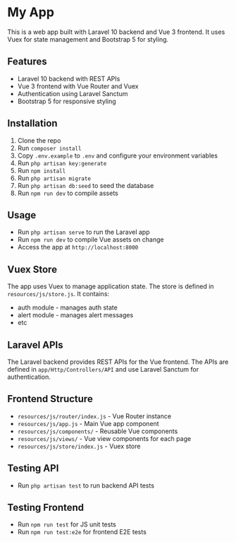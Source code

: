 # My App

This is a web app built with Laravel 10 backend and Vue 3 frontend. It uses Vuex for state management and Bootstrap 5 for styling.

## Features

- Laravel 10 backend with REST APIs
- Vue 3 frontend with Vue Router and Vuex 
- Authentication using Laravel Sanctum
- Bootstrap 5 for responsive styling

## Installation

1. Clone the repo
2. Run `composer install`
3. Copy `.env.example` to `.env` and configure your environment variables
4. Run `php artisan key:generate` 
5. Run `npm install`
6. Run `php artisan migrate`
7. Run `php artisan db:seed` to seed the database
8. Run `npm run dev` to compile assets

## Usage

- Run `php artisan serve` to run the Laravel app
- Run `npm run dev` to compile Vue assets on change
- Access the app at `http://localhost:8000`

## Vuex Store

The app uses Vuex to manage application state. The store is defined in `resources/js/store.js`. It contains:

- auth module - manages auth state
- alert module - manages alert messages 
- etc

## Laravel APIs

The Laravel backend provides REST APIs for the Vue frontend. The APIs are defined in `app/Http/Controllers/API` and use Laravel Sanctum for authentication.

## Frontend Structure 

- `resources/js/router/index.js` - Vue Router instance
- `resources/js/app.js` - Main Vue app component
- `resources/js/components/` - Reusable Vue components 
- `resources/js/views/` - Vue view components for each page
- `resources/js/store/index.js` - Vuex store

## Testing API

- Run `php artisan test` to run backend API tests

## Testing Frontend

- Run `npm run test` for JS unit tests
- Run `npm run test:e2e` for frontend E2E tests